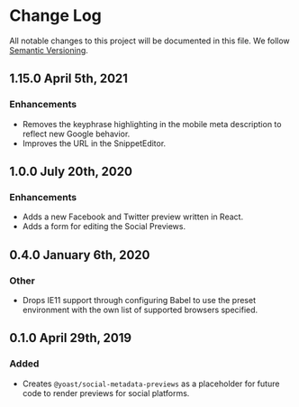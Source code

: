 # Change Log

All notable changes to this project will be documented in this file.
We follow [Semantic Versioning](http://semver.org/).

## 1.15.0 April 5th, 2021
### Enhancements
* Removes the keyphrase highlighting in the mobile meta description to reflect new Google behavior.
* Improves the URL in the SnippetEditor.

## 1.0.0 July 20th, 2020
### Enhancements
* Adds a new Facebook and Twitter preview written in React.
* Adds a form for editing the Social Previews.

## 0.4.0 January 6th, 2020
### Other
* Drops IE11 support through configuring Babel to use the preset environment with the own list of supported browsers specified.

## 0.1.0 April 29th, 2019
### Added
* Creates `@yoast/social-metadata-previews` as a placeholder for future code to render previews for social platforms.
